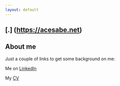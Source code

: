 ```yaml
---
layout: default
---
```

## [.] (https://acesabe.net)

## About me

Just a couple of links to get some background on me:

Me on [LinkedIn](http://linkedin.acesabe.net) 

My [CV](https://acesabe.net/cv.html)
